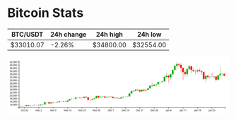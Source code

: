 # Bitcoin Stats

BTC/USDT|24h change|24h high|24h low|
|---|---|---|---|
|$33010.07|-2.26%|$34800.00|$32554.00|

<img src="./chart.svg">
